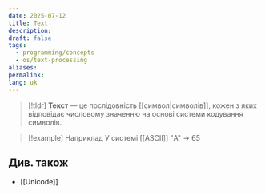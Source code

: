 ```yaml
---
date: 2025-07-12
title: Text
description: 
draft: false
tags:
  - programming/concepts
  - os/text-processing
aliases: 
permalink: 
lang: uk
---
```


> [!tldr]
> **Текст** — це послідовність [[символ|символів]], кожен з яких відповідає числовому значенню на основі системи кодування символів.

> [!example] Наприклад
> У системі [[ASCII]] "A" -> 65


## Див. також

- [[Unicode]]